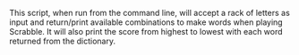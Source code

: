 This script, when run from the command line, will accept a rack of letters as input and return/print available combinations to make words when playing Scrabble. It will also print the score from highest to lowest with each word returned from the dictionary.
